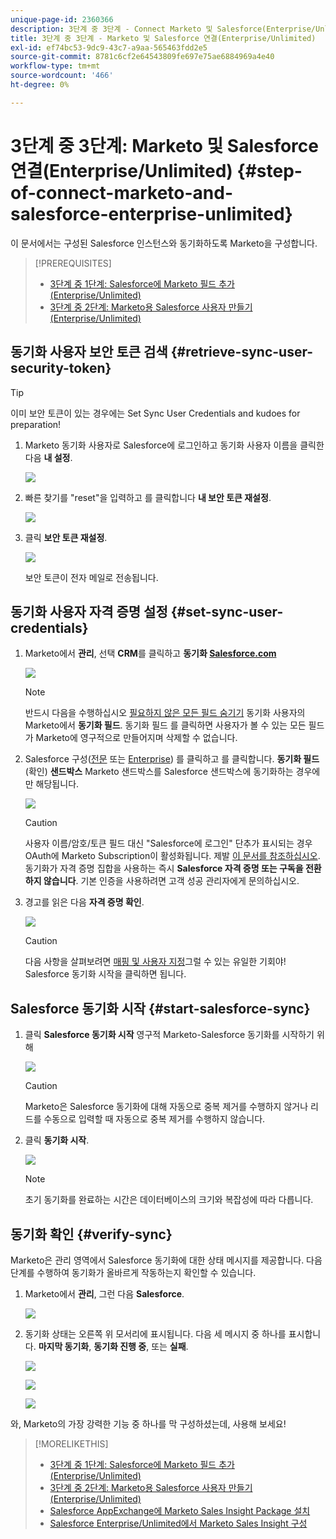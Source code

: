 ```yaml
---
unique-page-id: 2360366
description: 3단계 중 3단계 - Connect Marketo 및 Salesforce(Enterprise/Unlimited) - Marketo 문서 - 제품 설명서
title: 3단계 중 3단계 - Marketo 및 Salesforce 연결(Enterprise/Unlimited)
exl-id: ef74bc53-9dc9-43c7-a9aa-565463fdd2e5
source-git-commit: 8781c6cf2e64543809fe697e75ae6884969a4e40
workflow-type: tm+mt
source-wordcount: '466'
ht-degree: 0%

---
```


# 3단계 중 3단계: Marketo 및 Salesforce 연결(Enterprise/Unlimited) {#step-of-connect-marketo-and-salesforce-enterprise-unlimited}

이 문서에서는 구성된 Salesforce 인스턴스와 동기화하도록 Marketo을 구성합니다.

>[!PREREQUISITES]
>
>* [3단계 중 1단계: Salesforce에 Marketo 필드 추가(Enterprise/Unlimited)](/help/marketo/product-docs/crm-sync/salesforce-sync/setup/enterprise-unlimited-edition/step-1-of-3-add-marketo-fields-to-salesforce-enterprise-unlimited.md)
>* [3단계 중 2단계: Marketo용 Salesforce 사용자 만들기(Enterprise/Unlimited)](/help/marketo/product-docs/crm-sync/salesforce-sync/setup/enterprise-unlimited-edition/step-2-of-3-create-a-salesforce-user-for-marketo-enterprise-unlimited.md)


## 동기화 사용자 보안 토큰 검색 {#retrieve-sync-user-security-token}

>[!TIP]
>
>이미 보안 토큰이 있는 경우에는 Set Sync User Credentials and kudoes for preparation!

1. Marketo 동기화 사용자로 Salesforce에 로그인하고 동기화 사용자 이름을 클릭한 다음 **내 설정**.

   ![](assets/image2015-6-12-9-3a12-3a47.png)

1. 빠른 찾기를 &quot;reset&quot;을 입력하고 를 클릭합니다 **내 보안 토큰 재설정**.

   ![](assets/image2015-6-12-9-3a13-3a39.png)

1. 클릭 **보안 토큰 재설정**.

   ![](assets/image2014-12-9-9-3a52-3a50.png)

   보안 토큰이 전자 메일로 전송됩니다.

## 동기화 사용자 자격 증명 설정 {#set-sync-user-credentials}

1. Marketo에서 **관리**, 선택 **CRM**&#x200B;를 클릭하고 **동기화 [Salesforce.com](https://Salesforce.com)**

   ![](assets/image2014-12-9-9-3a52-3a58.png)

   >[!NOTE]
   >
   >반드시 다음을 수행하십시오 [필요하지 않은 모든 필드 숨기기](/help/marketo/product-docs/crm-sync/salesforce-sync/sfdc-sync-details/hide-a-salesforce-field-from-the-marketo-sync.md) 동기화 사용자의 Marketo에서 **동기화 필드**. 동기화 필드 를 클릭하면 사용자가 볼 수 있는 모든 필드가 Marketo에 영구적으로 만들어지며 삭제할 수 없습니다.

1. Salesforce 구성([전문](/help/marketo/product-docs/crm-sync/salesforce-sync/setup/professional-edition/step-2-of-3-create-a-salesforce-user-for-marketo-professional.md) 또는 [Enterprise](/help/marketo/product-docs/crm-sync/salesforce-sync/setup/enterprise-unlimited-edition/step-2-of-3-create-a-salesforce-user-for-marketo-enterprise-unlimited.md)) 를 클릭하고 를 클릭합니다. **동기화 필드** (확인) **샌드박스** Marketo 샌드박스를 Salesforce 샌드박스에 동기화하는 경우에만 해당됩니다.

   ![](assets/image2014-12-9-9-3a53-3a8.png)

   >[!CAUTION]
   >
   >사용자 이름/암호/토큰 필드 대신 &quot;Salesforce에 로그인&quot; 단추가 표시되는 경우 OAuth에 Marketo Subscription이 활성화됩니다. 제발 [이 문서를 참조하십시오](/help/marketo/product-docs/crm-sync/salesforce-sync/log-in-using-oauth-2-0.md). 동기화가 자격 증명 집합을 사용하는 즉시 **Salesforce 자격 증명 또는 구독을 전환하지 않습니다**. 기본 인증을 사용하려면 고객 성공 관리자에게 문의하십시오.

1. 경고를 읽은 다음 **자격 증명 확인**.

   ![](assets/image2014-12-9-9-3a53-3a16.png)

   >[!CAUTION]
   >
   >다음 사항을 살펴보려면 [매핑 및 사용자 지정](/help/marketo/product-docs/crm-sync/salesforce-sync/setup/optional-steps/edit-initial-field-mappings.md)그럴 수 있는 유일한 기회야! Salesforce 동기화 시작을 클릭하면 됩니다.

## Salesforce 동기화 시작 {#start-salesforce-sync}

1. 클릭 **Salesforce 동기화 시작** 영구적 Marketo-Salesforce 동기화를 시작하기 위해

   ![](assets/image2014-12-9-9-3a53-3a24.png)

   >[!CAUTION]
   >
   >Marketo은 Salesforce 동기화에 대해 자동으로 중복 제거를 수행하지 않거나 리드를 수동으로 입력할 때 자동으로 중복 제거를 수행하지 않습니다.

1. 클릭 **동기화 시작**.

   ![](assets/image2014-12-9-9-3a53-3a32.png)

   >[!NOTE]
   >
   >초기 동기화를 완료하는 시간은 데이터베이스의 크기와 복잡성에 따라 다릅니다.

## 동기화 확인 {#verify-sync}

Marketo은 관리 영역에서 Salesforce 동기화에 대한 상태 메시지를 제공합니다. 다음 단계를 수행하여 동기화가 올바르게 작동하는지 확인할 수 있습니다.

1. Marketo에서 **관리**, 그런 다음 **Salesforce**.

   ![](assets/image2014-12-9-9-3a53-3a40.png)

1. 동기화 상태는 오른쪽 위 모서리에 표시됩니다. 다음 세 메시지 중 하나를 표시합니다. **마지막 동기화**, **동기화 진행 중**, 또는 **실패**.

   ![](assets/image2014-12-9-9-3a53-3a50.png)

   ![](assets/image2014-12-9-9-3a54-3a4.png)

   ![](assets/image2014-12-9-9-3a54-3a35.png)

와, Marketo의 가장 강력한 기능 중 하나를 막 구성하셨는데, 사용해 보세요!

>[!MORELIKETHIS]
>
>* [3단계 중 1단계: Salesforce에 Marketo 필드 추가(Enterprise/Unlimited)](/help/marketo/product-docs/crm-sync/salesforce-sync/setup/enterprise-unlimited-edition/step-1-of-3-add-marketo-fields-to-salesforce-enterprise-unlimited.md)
>* [3단계 중 2단계: Marketo용 Salesforce 사용자 만들기(Enterprise/Unlimited)](/help/marketo/product-docs/crm-sync/salesforce-sync/setup/enterprise-unlimited-edition/step-2-of-3-create-a-salesforce-user-for-marketo-enterprise-unlimited.md)
>* [Salesforce AppExchange에 Marketo Sales Insight Package 설치](/help/marketo/product-docs/marketo-sales-insight/msi-for-salesforce/installation/install-marketo-sales-insight-package-in-salesforce-appexchange.md)
>* [Salesforce Enterprise/Unlimited에서 Marketo Sales Insight 구성](/help/marketo/product-docs/marketo-sales-insight/msi-for-salesforce/configuration/configure-marketo-sales-insight-in-salesforce-enterprise-unlimited.md)

